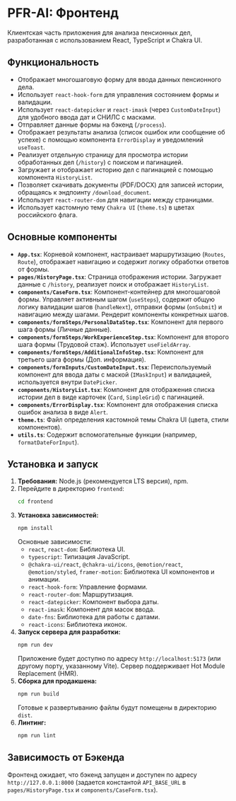 # PFR-AI: Фронтенд

Клиентская часть приложения для анализа пенсионных дел, разработанная с использованием React, TypeScript и Chakra UI.

## Функциональность

*   Отображает многошаговую форму для ввода данных пенсионного дела.
*   Использует `react-hook-form` для управления состоянием формы и валидации.
*   Использует `react-datepicker` и `react-imask` (через `CustomDateInput`) для удобного ввода дат и СНИЛС с масками.
*   Отправляет данные формы на бэкенд (`/process`).
*   Отображает результаты анализа (список ошибок или сообщение об успехе) с помощью компонента `ErrorDisplay` и уведомлений `useToast`.
*   Реализует отдельную страницу для просмотра истории обработанных дел (`/history`) с поиском и пагинацией.
*   Загружает и отображает историю дел с пагинацией с помощью компонента `HistoryList`.
*   Позволяет скачивать документы (PDF/DOCX) для записей истории, обращаясь к эндпоинту `/download_document`.
*   Использует `react-router-dom` для навигации между страницами.
*   Использует кастомную тему `Chakra UI` (`theme.ts`) в цветах российского флага.

## Основные компоненты

*   **`App.tsx`**: Корневой компонент, настраивает маршрутизацию (`Routes`, `Route`), отображает навигацию и содержит логику обработки ответов от формы.
*   **`pages/HistoryPage.tsx`**: Страница отображения истории. Загружает данные с `/history`, реализует поиск и отображает `HistoryList`.
*   **`components/CaseForm.tsx`**: Компонент-контейнер для многошаговой формы. Управляет активным шагом (`useSteps`), содержит общую логику валидации шагов (`handleNext`), отправки формы (`onSubmit`) и навигацию между шагами. Рендерит компоненты конкретных шагов.
*   **`components/formSteps/PersonalDataStep.tsx`**: Компонент для первого шага формы (Личные данные).
*   **`components/formSteps/WorkExperienceStep.tsx`**: Компонент для второго шага формы (Трудовой стаж). Использует `useFieldArray`.
*   **`components/formSteps/AdditionalInfoStep.tsx`**: Компонент для третьего шага формы (Доп. информация).
*   **`components/formInputs/CustomDateInput.tsx`**: Переиспользуемый компонент для ввода даты с маской (`IMaskInput`) и валидацией, используется внутри `DatePicker`.
*   **`components/HistoryList.tsx`**: Компонент для отображения списка истории дел в виде карточек (`Card`, `SimpleGrid`) с пагинацией.
*   **`components/ErrorDisplay.tsx`**: Компонент для отображения списка ошибок анализа в виде `Alert`.
*   **`theme.ts`**: Файл определения кастомной темы Chakra UI (цвета, стили компонентов).
*   **`utils.ts`**: Содержит вспомогательные функции (например, `formatDateForInput`).

## Установка и запуск

1.  **Требования:** Node.js (рекомендуется LTS версия), npm.
2.  Перейдите в директорию `frontend`:
    ```bash
    cd frontend
    ```
3.  **Установка зависимостей:**
    ```bash
    npm install
    ```
    Основные зависимости:
    *   `react`, `react-dom`: Библиотека UI.
    *   `typescript`: Типизация JavaScript.
    *   `@chakra-ui/react`, `@chakra-ui/icons`, `@emotion/react`, `@emotion/styled`, `framer-motion`: Библиотека UI компонентов и анимации.
    *   `react-hook-form`: Управление формами.
    *   `react-router-dom`: Маршрутизация.
    *   `react-datepicker`: Компонент выбора даты.
    *   `react-imask`: Компонент для масок ввода.
    *   `date-fns`: Библиотека для работы с датами.
    *   `react-icons`: Библиотека иконок.
4.  **Запуск сервера для разработки:**
    ```bash
    npm run dev
    ```
    Приложение будет доступно по адресу `http://localhost:5173` (или другому порту, указанному Vite). Сервер поддерживает Hot Module Replacement (HMR).
5.  **Сборка для продакшена:**
    ```bash
    npm run build
    ```
    Готовые к развертыванию файлы будут помещены в директорию `dist`.
6.  **Линтинг:**
    ```bash
    npm run lint
    ```

## Зависимость от Бэкенда

Фронтенд ожидает, что бэкенд запущен и доступен по адресу `http://127.0.0.1:8000` (задается константой `API_BASE_URL` в `pages/HistoryPage.tsx` и `components/CaseForm.tsx`).
